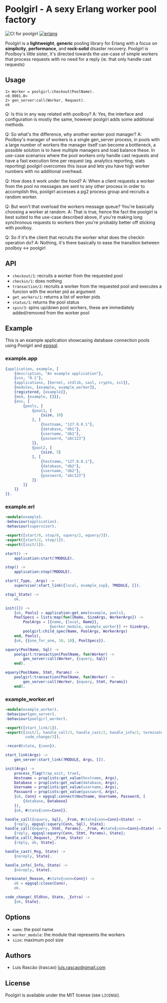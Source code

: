 # Poolgirl - A sexy Erlang worker pool factory

![CI for poolgirl](https://github.com/miniclip/poolgirl/workflows/CI%20for%20poolgirl/badge.svg)
[![erlang][erlang badge]][erlang downloads]

[erlang badge]: https://img.shields.io/badge/erlang-%3E%3D19.0-lightgrey
[erlang downloads]: http://www.erlang.org/download

Poolgirl is a **lightweight**, **generic** pooling library for Erlang with a
focus on **simplicity**, **performance**, and **rock-solid** disaster recovery.
Poolgirl is Poolboy's little sister, it's directed towards the use-case of simple workers that process requests with no need for a reply (ie. that only handle cast requests)

## Usage

```erl-sh
1> Worker = poolgirl:checkout(PoolName).
<0.9001.0>
2> gen_server:call(Worker, Request).
ok
```

Q: Is this in any way related with poolboy?
A: Yes, the interface and configuration is mostly the same, however poolgirl adds some additional methods.

Q: So what's the difference, why another worker pool manager?
A: Poolboy's manager of workers is a single gen_server process, in pools with a large number of workers the manager itself can become a bottleneck, a possible solution is to have multiple managers and load balance these.
In use-case scenarios where the pool workers only handle cast requests and have a fast execution time per request (eg. analytics reporting, stats reporting) poolgirl overcomes this issue and lets you have high worker numbers with no additional overhead.

Q: How does it work under the hood?
A: When a client requests a worker from the pool no messages are sent to any other process in order to accomplish this, poolgirl accesses a pg2 process group and recruits a random worker.

Q: But won't that overload the workers message queue? You're basically choosing a worker at random.
A: That is true, hence the fact the poolgirl is best suited to the use-case described above, if you're making long synchronous requests to workers then you're probably better off sticking with poolboy.

Q: So if it's the client that recruits the worker what does the checkin operation do?
A: Nothing, it's there basically to ease the transition between poolboy <-> poolgirl

## API

- `checkout/1`: recruits a worker from the requested pool
- `checkin/1`: does nothing
- `transaction/2`: recruits a worker from the requested pool and executes a funcion with the worker pid as argument
- `get_workers/1`: returns a list of worker pids
- `status/1`: returns the pool status
- `spin/3`: spins up/down pool workers, these are immediately added/removed from the worker pool

## Example

This is an example application showcasing database connection pools using
Poolgirl and [epgsql](https://github.com/epgsql/epgsql).

### example.app

```erlang
{application, example, [
    {description, "An example application"},
    {vsn, "0.1"},
    {applications, [kernel, stdlib, sasl, crypto, ssl]},
    {modules, [example, example_worker]},
    {registered, [example]},
    {mod, {example, []}},
    {env, [
        {pools, [
            {pool1, [
                {size, 10}
            ], [
                {hostname, "127.0.0.1"},
                {database, "db1"},
                {username, "db1"},
                {password, "abc123"}
            ]},
            {pool2, [
                {size, 5}
            ], [
                {hostname, "127.0.0.1"},
                {database, "db2"},
                {username, "db2"},
                {password, "abc123"}
            ]}
        ]}
    ]}
]}.
```

### example.erl

```erlang
-module(example).
-behaviour(application).
-behaviour(supervisor).

-export([start/0, stop/0, squery/2, equery/3]).
-export([start/2, stop/1]).
-export([init/1]).

start() ->
    application:start(?MODULE).

stop() ->
    application:stop(?MODULE).

start(_Type, _Args) ->
    supervisor:start_link({local, example_sup}, ?MODULE, []).

stop(_State) ->
    ok.

init([]) ->
    {ok, Pools} = application:get_env(example, pools),
    PoolSpecs = lists:map(fun({Name, SizeArgs, WorkerArgs}) ->
        PoolArgs = [{name, {local, Name}},
                    {worker_module, example_worker}] ++ SizeArgs,
        poolgirl:child_spec(Name, PoolArgs, WorkerArgs)
    end, Pools),
    {ok, {{one_for_one, 10, 10}, PoolSpecs}}.

squery(PoolName, Sql) ->
    poolgirl:transaction(PoolName, fun(Worker) ->
        gen_server:call(Worker, {squery, Sql})
    end).

equery(PoolName, Stmt, Params) ->
    poolgirl:transaction(PoolName, fun(Worker) ->
        gen_server:call(Worker, {equery, Stmt, Params})
    end).
```

### example_worker.erl

```erlang
-module(example_worker).
-behaviour(gen_server).
-behaviour(poolgirl_worker).

-export([start_link/1]).
-export([init/1, handle_call/3, handle_cast/2, handle_info/2, terminate/2,
         code_change/3]).

-record(state, {conn}).

start_link(Args) ->
    gen_server:start_link(?MODULE, Args, []).

init(Args) ->
    process_flag(trap_exit, true),
    Hostname = proplists:get_value(hostname, Args),
    Database = proplists:get_value(database, Args),
    Username = proplists:get_value(username, Args),
    Password = proplists:get_value(password, Args),
    {ok, Conn} = epgsql:connect(Hostname, Username, Password, [
        {database, Database}
    ]),
    {ok, #state{conn=Conn}}.

handle_call({squery, Sql}, _From, #state{conn=Conn}=State) ->
    {reply, epgsql:squery(Conn, Sql), State};
handle_call({equery, Stmt, Params}, _From, #state{conn=Conn}=State) ->
    {reply, epgsql:equery(Conn, Stmt, Params), State};
handle_call(_Request, _From, State) ->
    {reply, ok, State}.

handle_cast(_Msg, State) ->
    {noreply, State}.

handle_info(_Info, State) ->
    {noreply, State}.

terminate(_Reason, #state{conn=Conn}) ->
    ok = epgsql:close(Conn),
    ok.

code_change(_OldVsn, State, _Extra) ->
    {ok, State}.
```

## Options

- `name`: the pool name
- `worker_module`: the module that represents the workers
- `size`: maximum pool size

## Authors

- Luis Rascão (lrascao) <luis.rascao@gmail.com>

## License

Poolgirl is available under the MIT license (see `LICENSE`).
